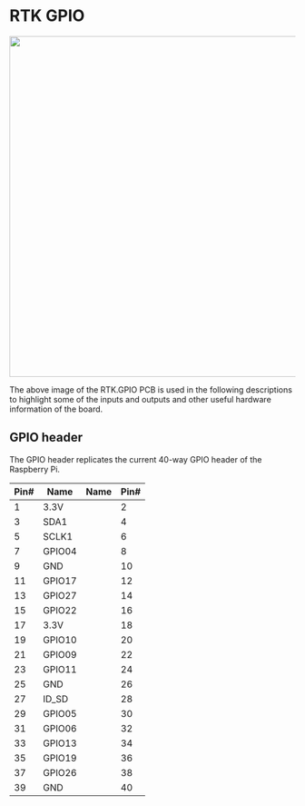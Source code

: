 # RTK GPIO

<img src="https://drive.google.com/uc?id=1nejyzGFNZUKKjXioRXjylOGQxs4civMZ" width="600" height="600">

The above image of the RTK.GPIO PCB is used in the following descriptions to highlight some of the inputs and outputs and other useful hardware information of the board.

## GPIO header

The GPIO header replicates the current 40-way GPIO header of the Raspberry Pi.

| Pin#   | Name | Name | Pin#   |
| ----   | ---- | ---- | ----   |
|   1    | 3.3V     |      |   2    |
|   3    | SDA1     |      |   4    |
|   5    | SCLK1     |      |   6    |
|   7    | GPIO04     |      |   8    |
|   9    | GND     |      |   10   |
|   11   | GPIO17     |      |   12   |
|   13   | GPIO27     |      |   14   |
|   15   | GPIO22     |      |   16   |
|   17   | 3.3V     |      |   18   |
|   19   | GPIO10     |      |   20   |
|   21   | GPIO09     |      |   22   |
|   23   | GPIO11     |      |   24   |
|   25   | GND     |      |   26   |
|   27   | ID_SD     |      |   28   |
|   29   | GPIO05     |      |   30   |
|   31   | GPIO06     |      |   32   |
|   33   | GPIO13     |      |   34   |
|   35   | GPIO19     |      |   36   |
|   37   | GPIO26     |      |   38   |
|   39   | GND     |      |   40   |
